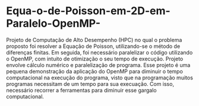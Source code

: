 # Equa-o-de-Poisson-em-2D-em-Paralelo-OpenMP-
Projeto de Computação de Alto Desempenho (HPC) no qual o problema proposto foi resolver a Equação de Poisson, utilizando-se o método de diferenças finitas. Em seguida, foi necessário paralelizar o código utilizando o OpenMP, com intuito de otimização o seu tempo de execução.
Projeto envolve cálculo numérico e paralelização de programa. Esse projeto é uma pequena demonstração da aplicação do OpenMP para diminuir o tempo computacional na execução do programa, visto que na programação muitos programas necessitam de um tempo para sua execuação. Com isso, necessário recorrer a ferramentas para diminuir esse gargalo computacional.
